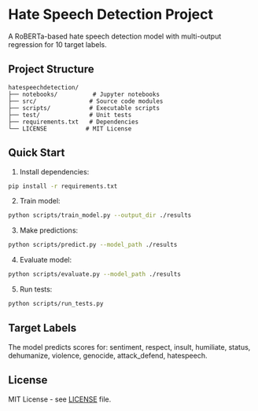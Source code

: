 # Hate Speech Detection Project

A RoBERTa-based hate speech detection model with multi-output regression for 10 target labels.

## Project Structure

```
hatespeechdetection/
├── notebooks/          # Jupyter notebooks
├── src/               # Source code modules
├── scripts/           # Executable scripts
├── test/              # Unit tests
├── requirements.txt   # Dependencies
└── LICENSE           # MIT License
```

## Quick Start

1. Install dependencies:
```bash
pip install -r requirements.txt
```

2. Train model:
```bash
python scripts/train_model.py --output_dir ./results
```

3. Make predictions:
```bash
python scripts/predict.py --model_path ./results
```

4. Evaluate model:
```bash
python scripts/evaluate.py --model_path ./results
```

5. Run tests:
```bash
python scripts/run_tests.py
```

## Target Labels

The model predicts scores for: sentiment, respect, insult, humiliate, status, dehumanize, violence, genocide, attack_defend, hatespeech.

## License

MIT License - see [LICENSE](LICENSE) file.
